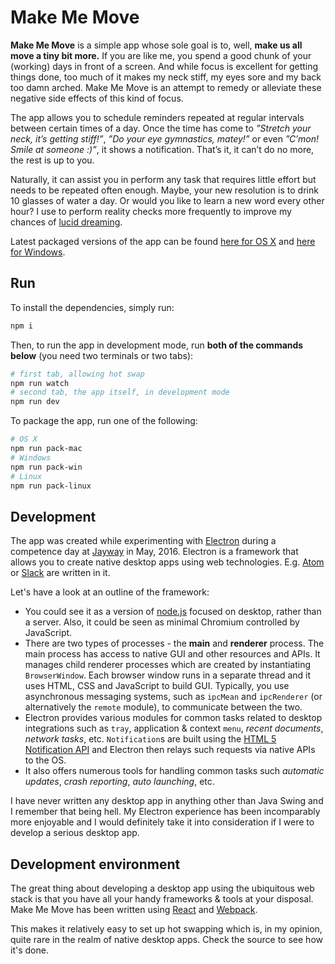 # Make Me Move

**Make Me Move** is a simple app whose sole goal is to, well, **make us all move a tiny bit more.**
If you are like me, you spend a good chunk of your (working) days in front of a screen.
And while focus is excellent for getting things done, too much of it makes my neck stiff,
my eyes sore and my back too damn arched. Make Me Move is an attempt to remedy or alleviate
these negative side effects of this kind of focus.

The app allows you to schedule reminders repeated at regular intervals between certain times of a day.
Once the time has come to *”Stretch your neck, it’s getting stiff!”*, *”Do your eye gymnastics, matey!”* or even
*”C’mon! Smile at someone :)”*, it shows a notification. That’s it, it can’t do no more, the rest is up to you.

Naturally, it can assist you in perform any task that requires little effort but needs to be repeated often enough.
Maybe, your new resolution is to drink 10 glasses of water a day. Or would you like to learn a new word every other hour?
I use to perform reality checks more frequently to improve my chances of [lucid dreaming](http://lucid.wikia.com/wiki/Reality_check).

Latest packaged versions of the app can be found
[here for OS X](http://make-me-move.tadeaspetak.net/MakeMeMove-darwin-x64.zip) and
[here for Windows](http://make-me-move.tadeaspetak.net/MakeMeMove-win32-ia32.zip).

## Run

To install the dependencies, simply run:

``` bash
npm i
```

Then, to run the app in development mode, run **both of the commands below** (you need two terminals or two tabs):

``` bash
# first tab, allowing hot swap
npm run watch
# second tab, the app itself, in development mode
npm run dev
```

To package the app, run one of the following:

``` bash
# OS X
npm run pack-mac
# Windows
npm run pack-win
# Linux
npm run pack-linux
```

## Development

The app was created while experimenting with [Electron](http://electron.atom.io/) during a competence day at
[Jayway](https://jayway.com) in May, 2016. Electron is a framework that allows
you to create native desktop apps using web technologies. E.g. [Atom](https://atom.io/) or [Slack](https://slack.com/)
are written in it.

Let's have a look at an outline of the framework:

- You could see it as a version of [node.js](https://nodejs.org/en/) focused on desktop, rather than a server. Also,
it could be seen as minimal Chromium controlled by JavaScript.
- There are two types of processes - the **main** and **renderer** process. The main process has access
to native GUI and other resources and APIs. It manages child renderer processes which
are created by instantiating `BrowserWindow`. Each browser window runs in a separate thread and
it uses HTML, CSS and JavaScript to build GUI. Typically, you use asynchronous messaging systems, such as
`ipcMean` and `ipcRenderer` (or alternatively the `remote` module), to communicate between the two.
- Electron provides various modules for common tasks related to desktop integrations such as `tray`,
application & context `menu`, *recent documents*, *network tasks*, etc. `Notification`s are built
using the [HTML 5 Notification API](...) and Electron then relays such requests via native
APIs to the OS.
- It also offers numerous tools for handling common tasks such *automatic updates*, *crash reporting*,
*auto launching*, etc.

I have never written any desktop app in anything other than Java Swing and I remember that being hell.
My Electron experience has been incomparably more enjoyable and I would definitely take it into
consideration if I were to develop a serious desktop app.

## Development environment

The great thing about developing a desktop app using the ubiquitous web stack is that
you have all your handy frameworks & tools at your disposal. Make Me Move has been written
using [React](https://facebook.github.io/react/) and [Webpack](https://webpack.github.io/).

This makes it relatively easy to set up hot swapping which is, in my opinion, quite rare in
the realm of native desktop apps. Check the source to see how it's done.
